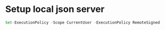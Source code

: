 # Setup local json server
```javascript
Set-ExecutionPolicy -Scope CurrentUser -ExecutionPolicy RemoteSigned
```

